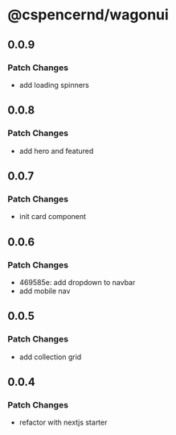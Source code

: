 # @cspencernd/wagonui

## 0.0.9

### Patch Changes

-   add loading spinners

## 0.0.8

### Patch Changes

-   add hero and featured

## 0.0.7

### Patch Changes

-   init card component

## 0.0.6

### Patch Changes

-   469585e: add dropdown to navbar
-   add mobile nav

## 0.0.5

### Patch Changes

-   add collection grid

## 0.0.4

### Patch Changes

-   refactor with nextjs starter
